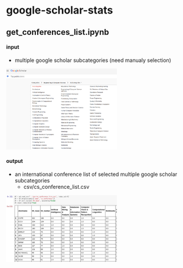 # google-scholar-stats

## get_conferences_list.ipynb

#### input

- multiple google scholar subcategories (need manualy selection)

<img width="300" src="https://github.com/haradai1262/google-scholar-stats/blob/master/img/subcategories.png">

#### output

- an international conference list of selected multiple google scholar subcategories
  - csv/cs_conference_list.csv

<img width="300" src="https://github.com/haradai1262/google-scholar-stats/blob/master/img/conf_image.png">
